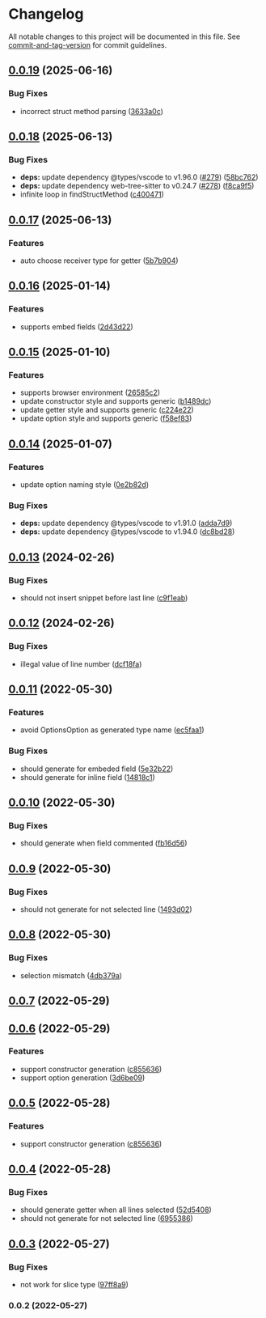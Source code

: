 # Changelog

All notable changes to this project will be documented in this file. See [commit-and-tag-version](https://github.com/absolute-version/commit-and-tag-version) for commit guidelines.

## [0.0.19](https://github.com/NateScarlet/golang-code-actions/compare/v0.0.18...v0.0.19) (2025-06-16)

### Bug Fixes

- incorrect struct method parsing ([3633a0c](https://github.com/NateScarlet/golang-code-actions/commit/3633a0c066aad3391893ae00a46d30c5bb50b5e3))

## [0.0.18](https://github.com/NateScarlet/golang-code-actions/compare/v0.0.17...v0.0.18) (2025-06-13)

### Bug Fixes

- **deps:** update dependency @types/vscode to v1.96.0 ([#279](https://github.com/NateScarlet/golang-code-actions/issues/279)) ([58bc762](https://github.com/NateScarlet/golang-code-actions/commit/58bc762e43a3f8897b53b93e073641dcf509d444))
- **deps:** update dependency web-tree-sitter to v0.24.7 ([#278](https://github.com/NateScarlet/golang-code-actions/issues/278)) ([f8ca9f5](https://github.com/NateScarlet/golang-code-actions/commit/f8ca9f50ccf430e790bab7319df4f5da6dac06a7))
- infinite loop in findStructMethod ([c400471](https://github.com/NateScarlet/golang-code-actions/commit/c400471a710bbfcf93f33b9ee6c241062b8ab276))

## [0.0.17](https://github.com/NateScarlet/golang-code-actions/compare/v0.0.16...v0.0.17) (2025-06-13)

### Features

- auto choose receiver type for getter ([5b7b904](https://github.com/NateScarlet/golang-code-actions/commit/5b7b904ad617992ce1417bc78b801ab4e894728c))

## [0.0.16](https://github.com/NateScarlet/golang-code-actions/compare/v0.0.15...v0.0.16) (2025-01-14)

### Features

- supports embed fields ([2d43d22](https://github.com/NateScarlet/golang-code-actions/commit/2d43d22f376ac6499ebafbddd823128011b50f8d))

## [0.0.15](https://github.com/NateScarlet/golang-code-actions/compare/v0.0.14...v0.0.15) (2025-01-10)

### Features

- supports browser environment ([26585c2](https://github.com/NateScarlet/golang-code-actions/commit/26585c24e0a2373cf692c6a44cc18d53710c53d5))
- update constructor style and supports generic ([b1489dc](https://github.com/NateScarlet/golang-code-actions/commit/b1489dc93b0ac75a7c2543bf0253025c538a3fbb))
- update getter style and supports generic ([c224e22](https://github.com/NateScarlet/golang-code-actions/commit/c224e2278a1bfeb55ad7160f1baf34770aa8149a))
- update option style and supports generic ([f58ef83](https://github.com/NateScarlet/golang-code-actions/commit/f58ef83be81a9e7e34838ab93772eab66f541717))

## [0.0.14](https://github.com/NateScarlet/golang-code-actions/compare/v0.0.13...v0.0.14) (2025-01-07)

### Features

- update option naming style ([0e2b82d](https://github.com/NateScarlet/golang-code-actions/commit/0e2b82d2488bd9948d61a541fee69fc98c37d316))

### Bug Fixes

- **deps:** update dependency @types/vscode to v1.91.0 ([adda7d9](https://github.com/NateScarlet/golang-code-actions/commit/adda7d99cf38911e451de70e22353b814a134bd7))
- **deps:** update dependency @types/vscode to v1.94.0 ([dc8bd28](https://github.com/NateScarlet/golang-code-actions/commit/dc8bd28ea09f94fcf8b438525de7d9a4d8c0f1bc))

## [0.0.13](https://github.com/NateScarlet/golang-code-actions/compare/v0.0.12...v0.0.13) (2024-02-26)

### Bug Fixes

- should not insert snippet before last line ([c9f1eab](https://github.com/NateScarlet/golang-code-actions/commit/c9f1eab1d5af5a18f554b4635dce42d0dd2043cd))

## [0.0.12](https://github.com/NateScarlet/golang-code-actions/compare/v0.0.11...v0.0.12) (2024-02-26)

### Bug Fixes

- illegal value of line number ([dcf18fa](https://github.com/NateScarlet/golang-code-actions/commit/dcf18fa263286c02d70c994b1dee53aa8d562ffd))

## [0.0.11](https://github.com/NateScarlet/golang-code-actions/compare/v0.0.10...v0.0.11) (2022-05-30)

### Features

- avoid OptionsOption as generated type name ([ec5faa1](https://github.com/NateScarlet/golang-code-actions/commit/ec5faa14fe1c3cb4f614d460d597706ad7ec8912))

### Bug Fixes

- should generate for embeded field ([5e32b22](https://github.com/NateScarlet/golang-code-actions/commit/5e32b2277742818d6d4ea401912a3227a9b57b84))
- should generate for inline field ([14818c1](https://github.com/NateScarlet/golang-code-actions/commit/14818c1faa70f08f7e104cba12f1fb1a55292bed))

## [0.0.10](https://github.com/NateScarlet/golang-code-actions/compare/v0.0.9...v0.0.10) (2022-05-30)

### Bug Fixes

- should generate when field commented ([fb16d56](https://github.com/NateScarlet/golang-code-actions/commit/fb16d5616b06fb86ed3b910a481cd3d9c436d7d4))

## [0.0.9](https://github.com/NateScarlet/golang-code-actions/compare/v0.0.8...v0.0.9) (2022-05-30)

### Bug Fixes

- should not generate for not selected line ([1493d02](https://github.com/NateScarlet/golang-code-actions/commit/1493d0241242488e5a858dbb84e5483dae18d484))

## [0.0.8](https://github.com/NateScarlet/golang-code-actions/compare/v0.0.7...v0.0.8) (2022-05-30)

### Bug Fixes

- selection mismatch ([4db379a](https://github.com/NateScarlet/golang-code-actions/commit/4db379a1cf32d1431d90aef0bce29354976aca19))

## [0.0.7](https://github.com/NateScarlet/golang-code-actions/compare/v0.0.6...v0.0.7) (2022-05-29)

## [0.0.6](https://github.com/NateScarlet/golang-code-actions/compare/v0.0.4...v0.0.6) (2022-05-29)

### Features

- support constructor generation ([c855636](https://github.com/NateScarlet/golang-code-actions/commit/c8556367377f2204c532faf797c6bbba65c736d7))
- support option generation ([3d6be09](https://github.com/NateScarlet/golang-code-actions/commit/3d6be09c23d62b6ece302749edf5f9220c8b53ba))

## [0.0.5](https://github.com/NateScarlet/golang-code-actions/compare/v0.0.4...v0.0.5) (2022-05-28)

### Features

- support constructor generation ([c855636](https://github.com/NateScarlet/golang-code-actions/commit/c8556367377f2204c532faf797c6bbba65c736d7))

## [0.0.4](https://github.com/NateScarlet/golang-code-actions/compare/v0.0.3...v0.0.4) (2022-05-28)

### Bug Fixes

- should generate getter when all lines selected ([52d5408](https://github.com/NateScarlet/golang-code-actions/commit/52d5408d4143212b8706463a42fb202662ab78bf))
- should not generate for not selected line ([6955386](https://github.com/NateScarlet/golang-code-actions/commit/6955386d22657f5dd91db417023ea478eaff5b24))

## [0.0.3](https://github.com/NateScarlet/golang-code-actions/compare/v0.0.2...v0.0.3) (2022-05-27)

### Bug Fixes

- not work for slice type ([97ff8a9](https://github.com/NateScarlet/golang-code-actions/commit/97ff8a9bd41bcf8aa3da1b38fd99f81394e3e73e))

### 0.0.2 (2022-05-27)
